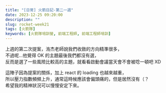 ```yaml
---
title: "[日常] 火箭日記-第二一週"
date: 2023-12-25 09:20:00
description: ""
slug: rocket-week21
tags: [火箭隊]
keywords: [火箭隊培訓營, 前端工程師, 前端工程師培訓]
---
```


上週的第二次提案，洧杰老師說我們收斂的方向精準很多，  
不過呢...他覺得 OK 的主題最後我們都沒有選，  
反而是選了一些風險比較高的主題，就看看啟動會議當天會不會被唸一頓吧 XD

這陣子因為提案的關係，加上 react 的 loading 也越來越重，  
所以壓力指數頻頻上升，通常這時候應該會偏頭痛的，但是居然沒有（？  
希望我的精神狀況可以慢慢安定下來。
